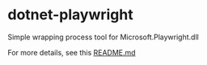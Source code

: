 # dotnet-playwright

Simple wrapping process tool for Microsoft.Playwright.dll

For more details, see this [README.md](./dotnet-playwright/README.md)
